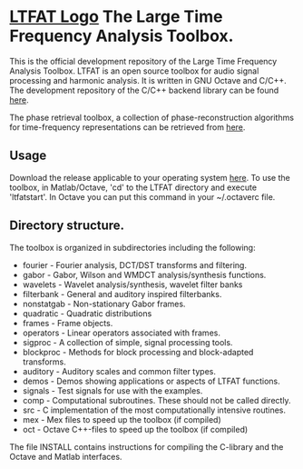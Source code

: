 # [LTFAT Logo](signals/ltfatlogo.png) The Large Time Frequency Analysis Toolbox.

This is the official development repository of the Large Time Frequency Analysis Toolbox.
LTFAT is an open source toolbox for audio signal processing and harmonic analysis.
It is written in GNU Octave and C/C++. The development repository of the C/C++ backend library
can be found [here](https://github.com/ltfat/libltfat).

The phase retrieval toolbox, a collection of phase-reconstruction algorithms for time-frequency 
representations can be retrieved from [here](https://github.com/ltfat/phaseret).

## Usage
Download the release applicable to your operating system [here](https://github.com/ltfat/ltfat/releases).
To use the toolbox, in Matlab/Octave, 'cd' to the LTFAT directory and execute 'ltfatstart'.
In Octave you can put this command in your ~/.octaverc file.

## Directory structure.

The toolbox is organized in subdirectories including the following:

*  fourier     - Fourier analysis, DCT/DST transforms and filtering.
*  gabor       - Gabor, Wilson and WMDCT analysis/synthesis functions.
*  wavelets    - Wavelet analysis/synthesis, wavelet filter banks
*  filterbank  - General and auditory inspired filterbanks. 
*  nonstatgab  - Non-stationary Gabor frames.
*  quadratic   - Quadratic distributions
*  frames      - Frame objects.
*  operators   - Linear operators associated with frames.
*  sigproc     - A collection of simple, signal processing tools.
*  blockproc   - Methods for block processing and block-adapted transforms.
*  auditory    - Auditory scales and common filter types.
*  demos       - Demos showing applications or aspects of LTFAT functions.
*  signals     - Test signals for use with the examples.
*  comp        - Computational subroutines. These should not be called directly.
*  src         - C implementation of the most computationally intensive routines.
*  mex         - Mex files to speed up the toolbox (if compiled)
*  oct         - Octave C++-files to speed up the toolbox (if compiled)

The file INSTALL contains instructions for compiling the C-library and 
the Octave and Matlab interfaces.
